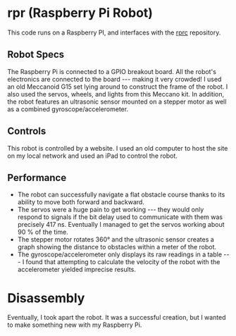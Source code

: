 # rpr (Raspberry Pi Robot)
This code runs on a Raspberry PI, and interfaces with the [rprc](https://github.com/jcroskery/rprc/) repository.
## Robot Specs
The Raspberry Pi is connected to a GPIO breakout board. 
All the robot's electronics are connected to the board --- making it very crowded!
I used an old Meccanoid G15 set lying around to construct the frame of the robot. 
I also used the servos, wheels, and lights from this Meccano kit. 
In addition, the robot features an ultrasonic sensor mounted on a stepper motor as well as a combined gyroscope/accelerometer.
## Controls
This robot is controlled by a website. I used an old computer to host the site on my local network and used an iPad to control the robot. 
## Performance
- The robot can successfully navigate a flat obstacle course thanks to its ability to move both forward and backward. 
- The servos were a huge pain to get working --- they would only respond to signals if the bit delay used to communicate with them was precisely 417 ns. Eventually I managed to get the servos working about 90 % of the time.
- The stepper motor rotates 360° and the ultrasonic sensor creates a graph showing the distance to obstacles within a meter of the robot.
- The gyroscope/accelerometer only displays its raw readings in a table --- I found that attempting to calculate the velocity of the robot with the accelerometer yielded imprecise results.
# Disassembly
Eventually, I took apart the robot. It was a successful creation, but I wanted to make something new with my Raspberry Pi.
